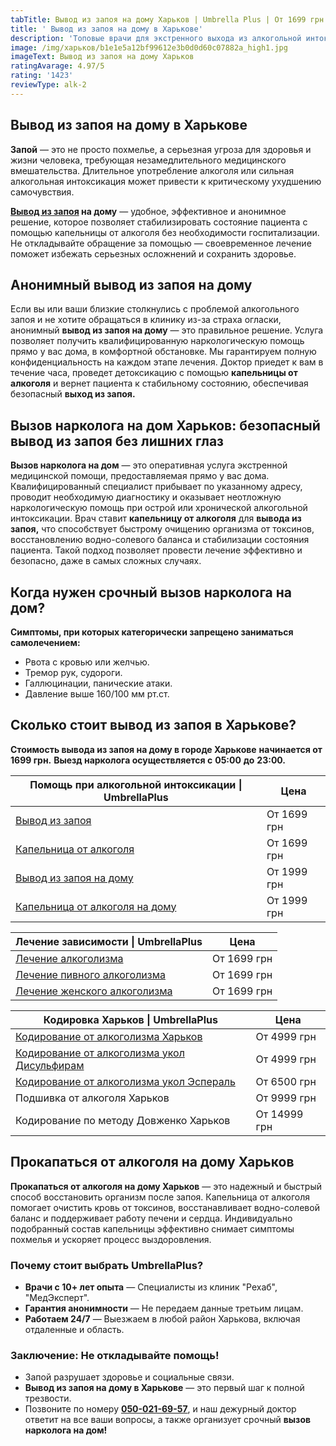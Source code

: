 ```yaml
---
tabTitle: Вывод из запоя на дому Харьков | Umbrella Plus | От 1699 грн
title: ' Вывод из запоя на дому в Харькове'
description: 'Топовые врачи для экстренного выхода из алкогольной интоксикации '
image: /img/харьков/b1e1e5a12bf99612e3b0d0d60c07882a_high1.jpg
imageText: Вывод из запоя на дому Харьков
ratingAvarage: 4.97/5
rating: '1423'
reviewType: alk-2
---
```


## Вывод из запоя на дому в Харькове

**Запой** — это не просто похмелье, а серьезная угроза для здоровья и жизни человека, требующая незамедлительного медицинского вмешательства. Длительное употребление алкоголя или сильная алкогольная интоксикация может привести к критическому ухудшению самочувствия.

**[Вывод из запоя](https://umbrella-plus.com.ua/kharkiv/vivod-iz-zapoia-kharkiv/) на дому**  — удобное, эффективное и анонимное решение, которое позволяет стабилизировать состояние пациента с помощью капельницы от алкоголя без необходимости госпитализации. Не откладывайте обращение за помощью — своевременное лечение поможет избежать серьезных осложнений и сохранить здоровье.

## Анонимный вывод из запоя на дому

Если вы или ваши близкие столкнулись с проблемой алкогольного запоя и не хотите обращаться в клинику из-за страха огласки, анонимный **вывод из запоя на дому** — это правильное решение. Услуга позволяет получить квалифицированную наркологическую помощь прямо у вас дома, в комфортной обстановке. Мы гарантируем полную конфиденциальность на каждом этапе лечения. Доктор приедет к вам в течение часа, проведет детоксикацию с помощью **капельницы от алкоголя** и вернет пациента к стабильному состоянию, обеспечивая безопасный **выход из запоя.**

## Вызов нарколога на дом Харьков: безопасный вывод из запоя без лишних глаз

**Вызов нарколога на дом** — это оперативная услуга экстренной медицинской помощи, предоставляемая прямо у вас дома. Квалифицированный специалист прибывает по указанному адресу, проводит необходимую диагностику и оказывает неотложную наркологическую помощь при острой или хронической алкогольной интоксикации. Врач ставит **капельницу от алкоголя** для **вывода из запоя,** что способствует быстрому очищению организма от токсинов, восстановлению водно-солевого баланса и стабилизации состояния пациента. Такой подход позволяет провести лечение эффективно и безопасно, даже в самых сложных случаях.

## Когда нужен срочный вызов нарколога на дом?

**Симптомы, при которых категорически запрещено заниматься самолечением:**

* Рвота с кровью или желчью.
* Тремор рук, судороги.
* Галлюцинации, панические атаки.
* Давление выше 160/100 мм рт.ст.

## Сколько стоит вывод из запоя в Харькове?

**Стоимость вывода из запоя на дому в городе Харькове** **начинается от 1699 грн.** **Выезд нарколога осуществляется с** **05:00** **до** **23:00.**

| Помощь при алкогольной интоксикации \| UmbrellaPlus                                                                 | Цена        |
| ------------------------------------------------------------------------------------------------------------------- | ----------- |
| [Вывод из запоя](https://umbrella-plus.com.ua/services/vivod-iz-zapoia-umbrellaplus/)                               | От 1699 грн |
| [Капельница от алкоголя](https://umbrella-plus.com.ua/services/kapelnica-ot-alkogolia-umbrellaplus/)                | От 1699 грн |
| [Вывод из запоя на дому](https://umbrella-plus.com.ua/services/vivod-iz-zapoia-na-domy-umbrellaplus/)               | От 1999 грн |
| [Капельница от алкоголя на дому](https://umbrella-plus.com.ua/services/kapelnica_ot_alkogola_na_domy_umbrellaplus/) | От 1999 грн |

| Лечение зависимости \| UmbrellaPlus                                                                               | Цена        |
| ----------------------------------------------------------------------------------------------------------------- | ----------- |
| [Лечение алкоголизма](https://umbrella-plus.com.ua/services/lechenie-alkogolizma/)                                | От 1699 грн |
| [Лечение пивного алкоголизма](https://umbrella-plus.com.ua/services/lechenie-pivnogo-alkogolizma-umbrellaplus/)   | От 1699 грн |
| [Лечение женского алкоголизма](https://umbrella-plus.com.ua/services/lechenie-jenskogo-alkogolizma-umbrellaplus/) | От 1699 грн |

| Кодировка Харьков \| UmbrellaPlus                                                        | Цена         |
| ---------------------------------------------------------------------------------------- | ------------ |
| [Кодирование от алкоголизма Харьков](kodirovka-ot-alkogolia-kharkiv)                     | От 4999 грн  |
| [Кодирование от алкоголизма укол Дисульфирам](kodirovka-ot-alkogolia-disulfiram-kharkiv) | От 4999 грн  |
| [Кодирование от алкоголизма укол Эспераль](kodirovka-ot-alkogolizma-espiarl-kharkiv)     | От 6500 грн  |
| Подшивка от алкоголя Харьков                                                             | От 9999 грн  |
| Кодирование по методу Довженко Харьков                                                   | От 14999 грн |

## Прокапаться от алкоголя на дому Харьков

**Прокапаться от алкоголя на дому Харьков** — это надежный и быстрый способ восстановить организм после запоя. Капельница от алкоголя помогает очистить кровь от токсинов, восстанавливает водно-солевой баланс и поддерживает работу печени и сердца. Индивидуально подобранный состав капельницы эффективно снимает симптомы похмелья и ускоряет процесс выздоровления.

### Почему стоит выбрать UmbrellaPlus?

* **Врачи с 10+ лет опыта** — Специалисты из клиник "Рехаб", "МедЭксперт".
* **Гарантия анонимности** — Не передаем данные третьим лицам.
* **Работаем 24/7** — Выезжаем в любой район Харькова, включая отдаленные и область.

### Заключение: Не откладывайте помощь!

* Запой разрушает здоровье и социальные связи.
* **Вывод из запоя на дому в Харькове** — это первый шаг к полной трезвости.
* Позвоните по номеру **[050-021-69-57](tel:0500216957)**, и наш дежурный доктор ответит на все ваши вопросы, а также организует срочный **вызов нарколога на дом!**
